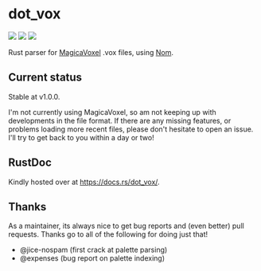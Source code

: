 # dot_vox

![](https://img.shields.io/crates/v/dot_vox.svg)
![](https://travis-ci.org/davidedmonds/dot_vox.svg?branch=master)
![](https://docs.rs/dot_vox/badge.svg)

Rust parser for [MagicaVoxel](https://ephtracy.github.io/) .vox files, using
[Nom](https://github.com/Geal/nom).

## Current status

Stable at v1.0.0.

I'm not currently using MagicaVoxel, so am not keeping up with developments in the file format. If there are any
missing features, or problems loading more recent files, please don't hesitate to open an issue. I'll try to get back
to you within a day or two!

## RustDoc

Kindly hosted over at https://docs.rs/dot_vox/.

## Thanks

As a maintainer, its always nice to get bug reports and (even better) pull requests. Thanks go to all of the following
for doing just that!

- @jice-nospam (first crack at palette parsing)
- @expenses (bug report on palette indexing)